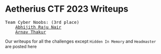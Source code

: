 # Aetherius CTF 2023 Writeups

<pre>
Team Cyber Noobs: (3rd place)
    <a href="https://github.com/DarthBob112112">Abhijith Raju Nair</a>
    <a href="https://github.com/Techtronics21">Arnav Thakur</a>
</pre>

Our writeups for all the challenges except `Hidden In Memory` and `Headmaster` are posted here
